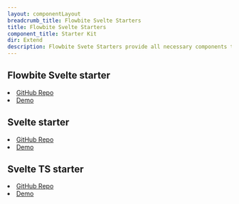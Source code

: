 ```yaml
---
layout: componentLayout
breadcrumb_title: Flowbite Svelte Starters
title: Flowbite Svelte Starters
component_title: Starter Kit
dir: Extend
description: Flowbite Svete Starters provide all necessary components to get started quickly
---
```


<script>
  import { A, List, Li } from '$lib'
</script>

## Flowbite Svelte starter

<List tag="ul" class="space-y-1 my-4">
  <Li><A href="https://github.com/shinokada/flowbite-svelte-starter">GitHub Repo</A></Li>
  <Li><A href="https://flowbite-svelte-starter.vercel.app/">Demo</A></Li>
</List>

## Svelte starter

<List tag="ul" class="space-y-1 my-4">
  <Li><A href="https://github.com/shinokada/svelte-starter">GitHub Repo</A></Li>
  <Li><A href="https://shinokada.github.io/svelte-starter/">Demo</A></Li>
</List>

## Svelte TS starter

<List tag="ul" class="space-y-1 my-4">
  <Li><A href="https://github.com/shinokada/svelte-ts-starter">GitHub Repo</A></Li>
  <Li><A href="https://shinokada.github.io/svelte-ts-starter/">Demo</A></Li>
</List>

